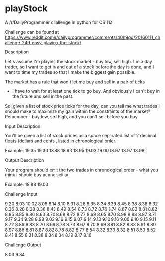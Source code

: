 # playStock
A /r/DailyProgrammer challenge in python for CS 112

Challenge can be found at
https://www.reddit.com/r/dailyprogrammer/comments/40h9pd/20160111_challenge_249_easy_playing_the_stock/

Description

Let's assume I'm playing the stock market - buy low, sell high. I'm a
day trader, so I want to get in and out of a stock before the day is
done, and I want to time my trades so that I make the biggest gain
possible.

The market has a rule that won't let me buy and sell in a pair of ticks
- I have to wait for at least one tick to go buy. And obviously I can't
buy in the future and sell in the past.

So, given a list of stock price ticks for the day, can you tell me what
trades I should make to maximize my gain within the constraints of the
market? Remember - buy low, sell high, and you can't sell before you
buy.

Input Description

You'll be given a list of stock prices as a space separated list of 2
decimal floats (dollars and cents), listed in chronological order.

Example:
19.35 19.30 18.88 18.93 18.95 19.03 19.00 18.97 18.97 18.98

Output Description

Your program should emit the two trades in chronological order - what
you think I should buy at and sell at.

Example:
18.88 19.03

Challenge Input

9.20 8.03 10.02 8.08 8.14 8.10 8.31 8.28 8.35 8.34 8.39 8.45 8.38 8.38 8.32 8.36 8.28 8.28 8.38 8.48 8.49 8.54 8.73 8.72 8.76 8.74 8.87 8.82 8.81 8.82 8.85 8.85 8.86 8.63 8.70 8.68 8.72 8.77 8.69 8.65 8.70 8.98 8.98 8.87 8.71 9.17 9.34 9.28 8.98 9.02 9.16 9.15 9.07 9.14 9.13 9.10 9.16 9.06 9.10 9.15 9.11 8.72 8.86 8.83 8.70 8.69 8.73 8.73 8.67 8.70 8.69 8.81 8.82 8.83 8.91 8.80 8.97 8.86 8.81 8.87 8.82 8.78 8.82 8.77 8.54 8.32 8.33 8.32 8.51 8.53 8.52 8.41 8.55 8.31 8.38 8.34 8.34 8.19 8.17 8.16

Challenge Output

8.03 9.34
